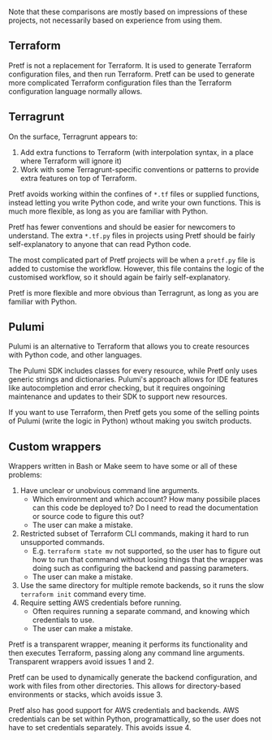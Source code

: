 Note that these comparisons are mostly based on impressions of these projects, not necessarily based on experience from using them.

## Terraform

Pretf is not a replacement for Terraform. It is used to generate Terraform configuration files, and then run Terraform. Pretf can be used to generate more complicated Terraform configuration files than the Terraform configuration language normally allows.

## Terragrunt

On the surface, Terragrunt appears to:

1. Add extra functions to Terraform (with interpolation syntax, in a place where Terraform will ignore it)
2. Work with some Terragrunt-specific conventions or patterns to provide extra features on top of Terraform.

Pretf avoids working within the confines of `*.tf` files or supplied functions, instead letting you write Python code, and write your own functions. This is much more flexible, as long as you are familiar with Python.

Pretf has fewer conventions and should be easier for newcomers to understand. The extra `*.tf.py` files in projects using Pretf should be fairly self-explanatory to anyone that can read Python code.

The most complicated part of Pretf projects will be when a `pretf.py` file is added to customise the workflow. However, this file contains the logic of the customised workflow, so it should again be fairly self-explanatory.

Pretf is more flexible and more obvious than Terragrunt, as long as you are familiar with Python.

## Pulumi

Pulumi is an alternative to Terraform that allows you to create resources with Python code, and other languages.

The Pulumi SDK includes classes for every resource, while Pretf only uses generic strings and dictionaries. Pulumi's approach allows for IDE features like autocompletion and error checking, but it requires ongoining maintenance and updates to their SDK to support new resources.

If you want to use Terraform, then Pretf gets you some of the selling points of Pulumi (write the logic in Python) wthout making you switch products.

## Custom wrappers

Wrappers written in Bash or Make seem to have some or all of these problems:

1. Have unclear or unobvious command line arguments.
    * Which environment and which account? How many possibile places can this code be deployed to? Do I need to read the documentation or source code to figure this out?
    * The user can make a mistake.
2. Restricted subset of Terraform CLI commands, making it hard to run unsupported commands.
    * E.g. `terraform state mv` not supported, so the user has to figure out how to run that command without losing things that the wrapper was doing such as configuring the backend and passing parameters.
    * The user can make a mistake.
3. Use the same directory for multiple remote backends, so it runs the slow `terraform init` command every time.
4. Require setting AWS credentials before running.
    * Often requires running a separate command, and knowing which credentials to use.
    * The user can make a mistake.

Pretf is a transparent wrapper, meaning it performs its functionality and then executes Terraform, passing along any command line arguments. Transparent wrappers avoid issues 1 and 2.

Pretf can be used to dynamically generate the backend configuration, and work with files from other directories. This allows for directory-based environments or stacks, which avoids issue 3.

Pretf also has good support for AWS credentials and backends. AWS credentials can be set within Python, programattically, so the user does not have to set credentials separately. This avoids issue 4.
